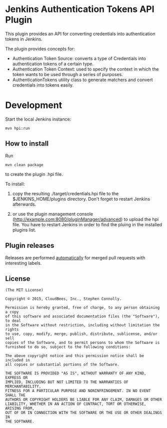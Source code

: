 Jenkins Authentication Tokens API Plugin
=====================

This plugin provides an API for converting credentials into
authentication tokens in Jenkins.

  
The plugin provides concepts for:

-   Authentication Token Source: converts a type of Credentials into
    authentication tokens of a certain type.
-   Authentication Token Context: used to specify the context in which
    the token wants to be used through a series of purposes.
-   AuthenticationTokens utility class to generate matchers and convert
    credentials into tokens easily. 

Development
===========

Start the local Jenkins instance:

    mvn hpi:run


How to install
--------------

Run

    mvn clean package

to create the plugin .hpi file.


To install:

1. copy the resulting ./target/credentials.hpi file to the $JENKINS_HOME/plugins directory. Don't forget to restart Jenkins afterwards.

2. or use the plugin management console (http://example.com:8080/pluginManager/advanced) to upload the hpi file. You have to restart Jenkins in order to find the pluing in the installed plugins list.


Plugin releases
---------------

Releases are performed [automatically](https://www.jenkins.io/doc/developer/publishing/releasing-cd/) for merged pull requests with interesting labels.


License
-------

    (The MIT License)

    Copyright © 2015, CloudBees, Inc., Stephen Connolly.

    Permission is hereby granted, free of charge, to any person obtaining a copy
    of this software and associated documentation files (the "Software"), to deal
    in the Software without restriction, including without limitation the rights
    to use, copy, modify, merge, publish, distribute, sublicense, and/or sell
    copies of the Software, and to permit persons to whom the Software is
    furnished to do so, subject to the following conditions:

    The above copyright notice and this permission notice shall be included in
    all copies or substantial portions of the Software.

    THE SOFTWARE IS PROVIDED "AS IS", WITHOUT WARRANTY OF ANY KIND, EXPRESS OR
    IMPLIED, INCLUDING BUT NOT LIMITED TO THE WARRANTIES OF MERCHANTABILITY,
    FITNESS FOR A PARTICULAR PURPOSE AND NONINFRINGEMENT. IN NO EVENT SHALL THE
    AUTHORS OR COPYRIGHT HOLDERS BE LIABLE FOR ANY CLAIM, DAMAGES OR OTHER
    LIABILITY, WHETHER IN AN ACTION OF CONTRACT, TORT OR OTHERWISE, ARISING FROM,
    OUT OF OR IN CONNECTION WITH THE SOFTWARE OR THE USE OR OTHER DEALINGS IN
    THE SOFTWARE.

